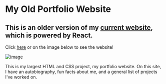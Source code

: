 # My Old Portfolio Website
## This is an older version of my [current website](https://edmond-luu.github.io), which is powered by React. ##


Click [here](https://edmond-luu.github.io/oldWebsite) or on the image below to see the website!

[![image](https://user-images.githubusercontent.com/26613209/184556339-6b0c1af1-0b99-44f7-8209-1c1dd30befff.png)](https://edmond-luu.github.io/oldWebsite)

This is my largest HTML and CSS project, my portfolio website. On this site, I have an autobiography, fun facts about me, and a general list of projects I've worked on.
